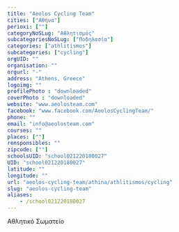 ```yaml
---
title: "Aeolos Cycling Team"
cities: ["Αθήνα"]
perioxi: [""]
categoryNoSLug: "Αθλητισμός"
subcategoriesNoSLug: ["Ποδηλασία"]
categories: ["athlitismos"]
subcategories: ["cycling"]
orgUID: ""
organisation: ""
orgurl: "-"
address: "Athens, Greece"
logoimg: ""
profilePhoto : "downloaded"
coverPhoto : "downloaded"
website: "www.aeolosteam.com"
facebook: "www.facebook.com/AeolosCyclingTeam/"
phone: ""
email: "info@aeolosteam.com"
courses: ""
places: [""]
rensponsibles: ""
zipcode: [""]
schoolsUID: "school021220180027"
UID: "school021220180027"
latitude: ""
longitude: ""
url: "aeolos-cycling-team/athina/athlitismos/cycling"
slug: "aeolos-cycling-team"
aliases:
    - /school021220180027
---
```



Αθλητικό Σωματείο

